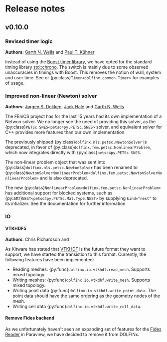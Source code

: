 # Release notes

## v0.10.0

### Revised timer logic

**Authors**: [Garth N. Wells](https://github.com/garth-wells) and [Paul T. Kühner](https://github.com/schnellerhase)

Instead of using the [Boost timer library](https://www.boost.org/doc/libs/1_89_0/libs/timer/doc/index.html),
we have opted for the standard timing library [std::chrono](https://en.cppreference.com/w/cpp/header/chrono.html).
The switch is mainly due to some observed unaccuracies in timings with Boost.
This removes the notion of wall, system and user time.
See or {py:class}`Timer<dolfinx.common.Timer>` for examples of usage.


### Improved non-linear (Newton) solver

**Authors**: [Jørgen S. Dokken](https://github.com/jorgensd), [Jack Hale](https://github.com/jhale)
and [Garth N. Wells](https://github.com/garth-wells)

The FEniCS project has for the last 15 years had its own implementation of a Netwon solver.
We no longer see the need of providing this solver, as the {py:class}`PETSc SNES<petsc4py.PETSc.SNES>` solver,
and equivalent solver for C++ provides more features than our own implementation.

The previously shipped {py:class}`dolfinx.nls.petsc.NewtonSolver` is deprecated, in favor of
{py:class}`dolfinx.fem.petsc.NonlinearProblem`, which now integrates directly with {py:class}`petsc4py.PETSc.SNES`.

The non-linear problem object that was sent into {py:class}`dolfinx.nls.petsc.NewtonSolver` has been renamed
to {py:class}`NewtonSolverNonlinearProblem<dolfinx.fem.petsc.NewtonSolverNonlinearProblem>` and is also deprecated.

The new {py:class}`NonlinearProblem<dolfinx.fem.petsc.NonlinearProblem>` has additional support for blocked systems,
such as {py:attr}`NEST<petsc4py.PETSc.Mat.Type.NEST>` by supplying `kind="nest"` to its intializer. See the documentation for further
information.


### IO

#### VTKHDF5

**Authors**: Chris Richardson and 

As Kitware has stated that [VTKHDF](https://www.kitware.com/vtk-hdf-reader/) is the future format they want to support,
we have started the transistion to this format.
Currently, the following features have been implemented:
- Reading meshes: {py:func}`dolfinx.io.vtkhdf.read_mesh`. Supports mixed topology.
- Writing meshes: {py:func}`dolfinx.io.vtkdhf.write_mesh`. Supports mixed topology.
- Writing point data {py:func}`dolfinx.io.vtkhdf.write_point_data`.
  The point data should have the same ordering as the geometry nodes of the mesh.
- Writing cell data {py:func}`dolfinx.io.vtkhdf.write_cell_data`.

#### Remove Fides backend
As we unfortunately haven't seen an expanding set of features for the 
[Fides Reader](https://fides.readthedocs.io/en/latest/paraview/paraview.html)
in Paraview, we have decided to remove it from DOLFINx.
